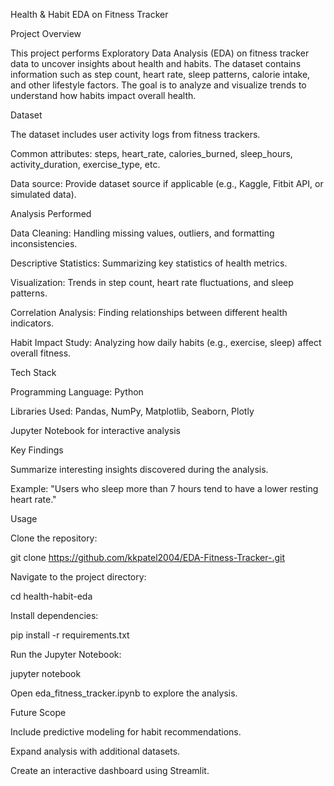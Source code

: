 Health & Habit EDA on Fitness Tracker

Project Overview

This project performs Exploratory Data Analysis (EDA) on fitness tracker data to uncover insights about health and habits. The dataset contains information such as step count, heart rate, sleep patterns, calorie intake, and other lifestyle factors. The goal is to analyze and visualize trends to understand how habits impact overall health.

Dataset

The dataset includes user activity logs from fitness trackers.

Common attributes: steps, heart_rate, calories_burned, sleep_hours, activity_duration, exercise_type, etc.

Data source: Provide dataset source if applicable (e.g., Kaggle, Fitbit API, or simulated data).

Analysis Performed

Data Cleaning: Handling missing values, outliers, and formatting inconsistencies.

Descriptive Statistics: Summarizing key statistics of health metrics.

Visualization: Trends in step count, heart rate fluctuations, and sleep patterns.

Correlation Analysis: Finding relationships between different health indicators.

Habit Impact Study: Analyzing how daily habits (e.g., exercise, sleep) affect overall fitness.

Tech Stack

Programming Language: Python

Libraries Used: Pandas, NumPy, Matplotlib, Seaborn, Plotly

Jupyter Notebook for interactive analysis

Key Findings

Summarize interesting insights discovered during the analysis.

Example: "Users who sleep more than 7 hours tend to have a lower resting heart rate."

Usage

Clone the repository:

git clone https://github.com/kkpatel2004/EDA-Fitness-Tracker-.git 

Navigate to the project directory:

cd health-habit-eda

Install dependencies:

pip install -r requirements.txt

Run the Jupyter Notebook:

jupyter notebook

Open eda_fitness_tracker.ipynb to explore the analysis.

Future Scope

Include predictive modeling for habit recommendations.

Expand analysis with additional datasets.

Create an interactive dashboard using Streamlit.

